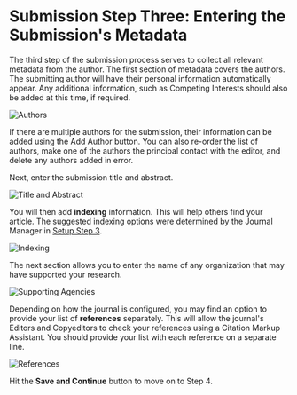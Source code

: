 # Submission Step Three: Entering the Submission's Metadata

The third step of the submission process serves to collect all relevant metadata from the author. The first section of metadata covers the authors. The submitting author will have their personal information automatically appear. Any additional information, such as Competing Interests should also be added at this time, if required.

![Authors](images/chapter6/step3_1rev.png)

If there are multiple authors for the submission, their information can be added using the Add Author button. You can also re-order the list of authors, make one of the authors the principal contact with the editor, and delete any authors added in error.

Next, enter the submission title and abstract.

![Title and Abstract](images/chapter6/step3_2.png)

You will then add **indexing** information. This will help others find your article. The suggested indexing options were determined by the Journal Manager in [Setup Step 3](https://docs.pkp.sfu.ca/learning-ojs-2/en/step_three_submissions).

![Indexing](images/chapter6/step3_3rev.png)

The next section allows you to enter the name of any organization that may have supported your research.

![Supporting Agencies](images/chapter6/step3_4.png)

Depending on how the journal is configured, you may find an option to provide your list of **references** separately. This will allow the journal's Editors and Copyeditors to check your references using a Citation Markup Assistant. You should provide your list with each reference on a separate line.

![References](images/chapter6/step3_5rev.png)

Hit the **Save and Continue** button to move on to Step 4.
